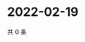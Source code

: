 # 2022-02-19

共 0 条

<!-- BEGIN WEIBO -->
<!-- 最后更新时间 Sat Feb 19 2022 03:11:20 GMT+0800 (China Standard Time) -->

<!-- END WEIBO -->
